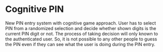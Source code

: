 # Cognitive PIN
New PIN entry system with cognitive game approach. User has to select PIN from a randomized selection and decide whether shown digits is the current PIN digit or not. The process of taking decision will only known to the authenticated user. So, it is not possible to any other people to guess the PIN even if they can see what the user is doing during the PIN entry.
